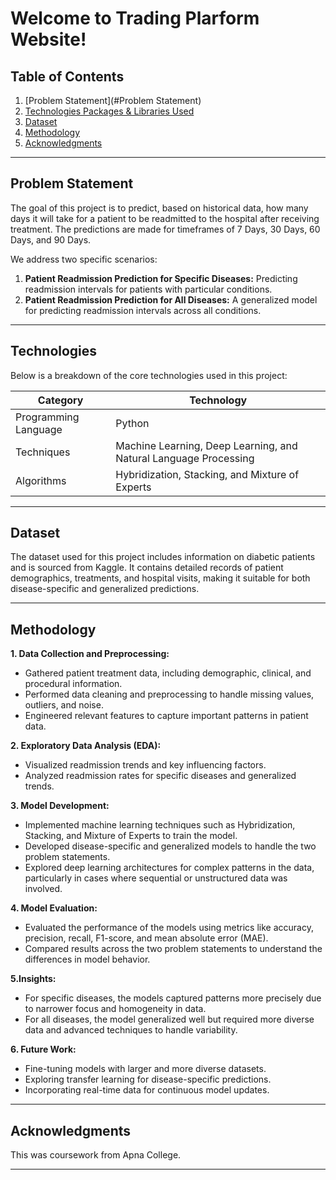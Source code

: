 # Welcome to Trading Plarform Website!  

## Table of Contents
1. [Problem Statement](#Problem Statement)
2. [Technologies Packages & Libraries Used](#technologies)
3. [Dataset](#Dataset)
4. [Methodology](#Methodology)
5. [Acknowledgments](#acknowledgments)


---

## Problem Statement
The goal of this project is to predict, based on historical data, how many days it will take for a patient to be readmitted to the hospital after receiving treatment. The predictions are made for timeframes of 7 Days, 30 Days, 60 Days, and 90 Days.

We address two specific scenarios:

1. **Patient Readmission Prediction for Specific Diseases:** Predicting readmission intervals for patients with particular conditions.
2. **Patient Readmission Prediction for All Diseases:** A generalized model for predicting readmission intervals across all conditions.


---

## Technologies
Below is a breakdown of the core technologies used in this project:



| Category     | Technology     |
|--------------|----------------|
| Programming Language         | Python |
| Techniques     | Machine Learning, Deep Learning, and Natural Language Processing |
| Algorithms    | Hybridization, Stacking, and Mixture of Experts        |



---

## Dataset

The dataset used for this project includes information on diabetic patients and is sourced from Kaggle. It contains detailed records of patient demographics, treatments, and hospital visits, making it suitable for both disease-specific and generalized predictions.

---

## Methodology

**1. Data Collection and Preprocessing:**

- Gathered patient treatment data, including demographic, clinical, and procedural information.
- Performed data cleaning and preprocessing to handle missing values, outliers, and noise.
- Engineered relevant features to capture important patterns in patient data.
  
**2. Exploratory Data Analysis (EDA):**

- Visualized readmission trends and key influencing factors.
- Analyzed readmission rates for specific diseases and generalized trends.

**3. Model Development:**

- Implemented machine learning techniques such as Hybridization, Stacking, and Mixture of Experts to train the model.
- Developed disease-specific and generalized models to handle the two problem statements.
- Explored deep learning architectures for complex patterns in the data, particularly in cases where sequential or unstructured data was involved.
  
**4. Model Evaluation:**

- Evaluated the performance of the models using metrics like accuracy, precision, recall, F1-score, and mean absolute error (MAE).
- Compared results across the two problem statements to understand the differences in model behavior.

**5.Insights:**

- For specific diseases, the models captured patterns more precisely due to narrower focus and homogeneity in data.
- For all diseases, the model generalized well but required more diverse data and advanced techniques to handle variability.

**6. Future Work:**

- Fine-tuning models with larger and more diverse datasets.
- Exploring transfer learning for disease-specific predictions.
- Incorporating real-time data for continuous model updates.

---

## Acknowledgments
This was coursework from Apna College.

---
